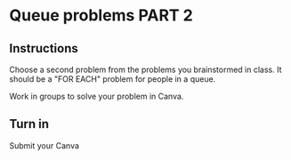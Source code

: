 # Queue problems PART 2

## Instructions

Choose a second problem from the problems you brainstormed in class. It should be a "FOR EACH" problem for people in a queue.

Work in groups to solve your problem in Canva. 

## Turn in

Submit your Canva